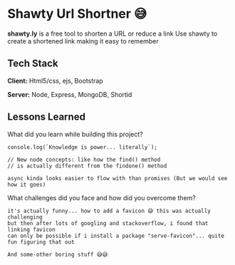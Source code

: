 # Shawty Url Shortner 😅

**shawty.ly** is a free tool to shorten a URL or reduce a link
Use shawty to create a shortened link making it easy to remember

## Tech Stack

**Client:** Html5/css, ejs, Bootstrap

**Server:** Node, Express, MongoDB, Shortid


## Lessons Learned

What did you learn while building this project?
```
console.log(`Knowledge is power... literally`);

// New node concepts: like how the find() method
// is actually different from the findone() method

async kinda looks easier to flow with than promises (But we would see how it goes)
```
What challenges did you face and how did you overcome them?
```
it's actually funny... how to add a favicon 😅 this was actually challenging
but then after lots of googling and stackoverflow, i found that linking favicon
can only be possible if i install a package "serve-favicon"... quite fun figuring that out

And some-other boring stuff 😅😅 